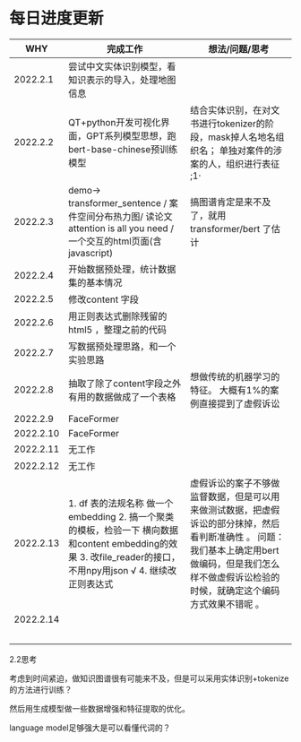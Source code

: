 # 每日进度更新

| WHY       | 完成工作                                                     | 想法/问题/思考                                               |
| --------- | ------------------------------------------------------------ | ------------------------------------------------------------ |
| 2022.2.1  | 尝试中文实体识别模型，看知识表示的导入，处理地图信息         |                                                              |
| 2022.2.2  | QT+python开发可视化界面，GPT系列模型思想，跑bert-base-chinese预训练模型 | 结合实体识别，在对文书进行tokenizer的阶段，mask掉人名地名组织名； 单独对案件的涉案的人，组织进行表征 ;1· |
| 2022.2.3  | demo-> transformer_sentence / 案件空间分布热力图/ 读论文attention is all you need / 一个交互的html页面(含javascript) | 搞图谱肯定是来不及了，就用transformer/bert 了估计            |
| 2022.2.4  | 开始数据预处理，统计数据集的基本情况                         |                                                              |
| 2022.2.5  | 修改content 字段                                             |                                                              |
| 2022.2.6  | 用正则表达式删除残留的html5 ，整理之前的代码                 |                                                              |
| 2022.2.7  | 写数据预处理思路，和一个实验思路                             |                                                              |
| 2022.2.8  | 抽取了除了content字段之外有用的数据做成了一个表格            | 想做传统的机器学习的特征。 大概有1%的案例直接提到了虚假诉讼  |
| 2022.2.9  | FaceFormer                                                   |                                                              |
| 2022.2.10 | FaceFormer                                                   |                                                              |
| 2022.2.11 | 无工作                                                       |                                                              |
| 2022.2.12 | 无工作                                                       |                                                              |
| 2022.2.13 | 1. df 表的法规名称 做一个embedding 2. 搞一个聚类的模板，检验一下 横向数据 和content embedding的效果 3. 改file_reader的接口，不用npy用json √ 4. 继续改正则表达式 | 虚假诉讼的案子不够做监督数据，但是可以用来做测试数据，把虚假诉讼的部分抹掉，然后看判断准确性 。 问题： 我们基本上确定用bert做编码，但是我们怎么样不做虚假诉讼检验的时候，就确定这个编码方式效果不错呢 。 |
| 2022.2.14 |                                                              |                                                              |
|           |                                                              |                                                              |
|           |                                                              |                                                              |
|           |                                                              |                                                              |
|           |                                                              |                                                              |
|           |                                                              |                                                              |





2.2思考

考虑到时间紧迫，做知识图谱很有可能来不及，但是可以采用实体识别+tokenize的方法进行训练？ 

然后用生成模型做一些数据增强和特征提取的优化。  

language model足够强大是可以看懂代词的？ 
